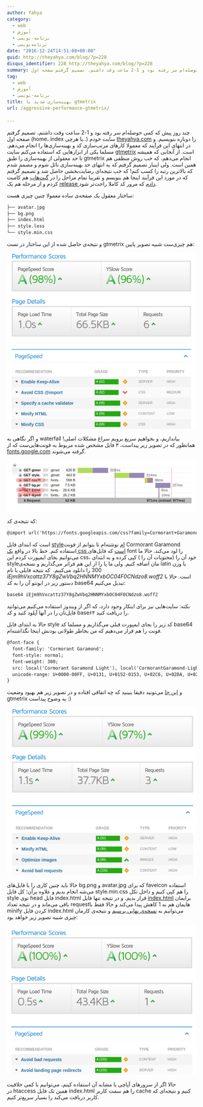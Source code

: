 ```yaml
---
author: Yahya
category:
  - web
  - آموزش
  - برنامه-نویسی
  - برنامه‌نویسی
date: "2016-12-24T14:51:08+00:00"
guid: http://theyahya.com/blog/?p=228
disqus_identifier: 228 http://theyahya.com/blog/?p=228
summary: چند روز پیش که کمی حوصله‌ام سر رفته بود و 1-2 ساعت وقت داشتم، تصمیم گرفتم صفحه اول (home، index یا هرچی..) سایت خودم [theyahya.com](http://theyahya.com/) را دوباره بنویسیم. و در انتهای این فرآیند که معمولا کارهای مرتب‌سازی کد و بهینه‌سازی‌ها را انجام می‌دهم. مسلما یکی از ابزارهایی که استفاده می‌کنم سایت [gtmetrix](https://gtmetrix.com/) است. از آنجایی که همیشه تا حد معقولی از بهینه‌سازی را طبق gtmetrix انجام می‌دهم، که خب روش منطقی هم همین است. ولی اینبار تصمیم گرفتم که به انتهای حد بهینه‌سازی نائل شوم و مصمم شدم که بالاترین رتبه را کسب کنم!‌ که خب نتیجه‌ای رضایت‌بخشی حاصل شد و تصمیم گرفتم که در مورد این فرآیند اینجا هم بنویسم و تقریبا تمام مراحل را در [گیت‌هاب](https://github.com/theyahya/aggressive-performance-gtmetrix) هم کامیت کردم و از مرحله هم یک [release دادم](https://github.com/theyahya/aggressive-performance-gtmetrix/releases) که مرور کد کاملا راحت‌تر شود.
tag:
  - web
  - آموزش
  - برنامه-نویسی
title: بهینه‌سازی شدید با gtmetrix
url: /aggressive-performance-gtmetrix/

---
```

چند روز پیش که کمی حوصله‌ام سر رفته بود و 1-2 ساعت وقت داشتم، تصمیم گرفتم صفحه اول (home، index یا هرچی..) سایت خودم [theyahya.com](http://theyahya.com/) را دوباره بنویسیم. و در انتهای این فرآیند که معمولا کارهای مرتب‌سازی کد و بهینه‌سازی‌ها را انجام می‌دهم. مسلما یکی از ابزارهایی که استفاده می‌کنم سایت [gtmetrix](https://gtmetrix.com/) است. از آنجایی که همیشه تا حد معقولی از بهینه‌سازی را طبق gtmetrix انجام می‌دهم، که خب روش منطقی هم همین است. ولی اینبار تصمیم گرفتم که به انتهای حد بهینه‌سازی نائل شوم و مصمم شدم که بالاترین رتبه را کسب کنم!‌ که خب نتیجه‌ای رضایت‌بخشی حاصل شد و تصمیم گرفتم که در مورد این فرآیند اینجا هم بنویسم و تقریبا تمام مراحل را در [گیت‌هاب](https://github.com/theyahya/aggressive-performance-gtmetrix) هم کامیت کردم و از مرحله هم یک [release دادم](https://github.com/theyahya/aggressive-performance-gtmetrix/releases) که مرور کد کاملا راحت‌تر شود.

ساختار معقول یک صفحه‌ی ساده معمولا چنین چیزی هست:

```default
├── avatar.jpg
├── bg.png
├── index.html
├── style.less
└── style.min.css

```

و نتیجه‌ی حاصل شده از این ساختار در تست gtmetrix هم چیزی‌ست شبیه تصویر پایین:

[![](/wp-content/uploads/2016/12/gtmetrix_v1_0_0.png)](/blog/wp-content/uploads/2016/12/gtmetrix_v1_0_0.png)

و اگر نگاهی به waterfall بیاندازیم، و بخواهیم سریع برویم سراغ مشکلات اصلی! همانطور که در تصویر زیر پیداست، ۳ فایل مشخص شده مربوط به فونت‌هایی‌ست که از [fonts.google.com](https://fonts.google.com/) گرفته می‌شوند.

[![](/wp-content/uploads/2016/12/waterfall_v1_0_0.png)](/blog/wp-content/uploads/2016/12/waterfall_v1_0_0.png)

که نتیجه‌ی کد:

```default
@import url('https://fonts.googleapis.com/css?family=Cormorant+Garamond:300,400');
```

است که ابتدای فایل [styleام](https://github.com/theyahya/aggressive-performance-gtmetrix/blob/247baba638061b27b3d886b101753a6e16046e91/style.less) نوشته‌ام تا بتوانم از فونت Cormorant Garamond استفاده کنم. خط بالا در واقع [یک css است](https://fonts.googleapis.com/css?family=Cormorant+Garamond:300,400) که فایل‌های font را لود می‌کند. حالا ما می‌توانیم بجای ایمپورت کردم این css، خود آن را (محتویات آن را ) کپی کرده و به ابتدای styleمان اضافه کنیم. ولی ما پا را از این هم فراتر می‌گذاریم و نسخه‌ی latin با وزن 300 را دانلود می‌کنیم.  که نتیجه فایلی با نام _iEjm9hVxcattz37Y8gZwVbq2HNNMYxbOC04F0CNdzo8.woff2_ است. حالا با دستور زیر در ابونتو آن را به کد base64 تبدیل می‌کنیم:

```default
base64 iEjm9hVxcattz37Y8gZwVbq2HNNMYxbOC04F0CNdzo8.woff2
```

نکته: سایت‌هایی نیز برای اینکار وجود دارد، که اگر از ویندوز استفاده می‌کنیم می‌توانید فایل‌تان را در آنها آپلود کنید و کد base۶۴ را دریافت کنید.

حالا به ابتدای فایل style کد زیر را بجای ایمپورت قبلی می‌گذاریم و مسلما کد base64 فونت را هم قرار می‌دهیم که من بخاطر طولانی بودنش اینجا نگذاشته‌ام.

```default
@font-face {
  font-family: 'Cormorant Garamond';
  font-style: normal;
  font-weight: 300;
  src: local('Cormorant Garamond Light'), local('CormorantGaramond-Light'), url(data:application/x-font-woff;charset=utf-8;base64,محل کد base64) format('woff2');
  unicode-range: U+0000-00FF, U+0131, U+0152-0153, U+02C6, U+02DA, U+02DC, U+2000-206F, U+2074, U+20AC, U+2212, U+2215, U+E0FF, U+EFFD, U+F000;
}
```

و [این جا](https://github.com/theyahya/aggressive-performance-gtmetrix/commit/5c03818d9b076afc1cf34a579b6d9793c469412a) می‌تونید دقیقا ببینید که چه اتفاقی افتاده و در تصویر زیر هم بهبود وضعیت gtmetrix به وضوح پیداست :)

[![](/wp-content/uploads/2016/12/gtmetrix_v2_0_0.png)](/blog/wp-content/uploads/2016/12/gtmetrix_v2_0_0.png)

حالا باید چنین کاری را با فایل‌های bg.png و avatar.jpg که برای faveicon استفاده می‌شه انجام بدیم و علاوه برآن؛ کل فایل style.min.css را هم کپی کنیم و داخل تکل style توی head فایل index.html قرار بدیم. و در نتیجه تنها فایل [index.html](https://github.com/theyahya/aggressive-performance-gtmetrix/blob/d848544542651b19435020953cd5c8cb3c81dbd9/index.html) برایمان باقی می‌ماند و در نتیجه تعداد requestهایمان هم به 1 کاهش پیدا می‌کند و حالا فقط با minify کردن فایل index.html می‌توانیم به [نسخه‌ی نهایی برسیم](https://github.com/theyahya/aggressive-performance-gtmetrix) و نتیجه‌ی کارمان چیزی شبیه تصویر زیر خواهد بود:

[![](/wp-content/uploads/2016/12/gtmetrix_v5_0_0.png)](/blog/wp-content/uploads/2016/12/gtmetrix_v5_0_0.png)

حالا اگر از سرور‌های آپاچی یا مشابه آن استفاده کینم، می‌توانیم با کمی خلاقیت در htaccess همین تک فایل index.html را هم سمت کاربر cache کنیم و نتیجه‌ای که کاربر دریافت می‌کند را بسیار سریع‌تر کنیم.
